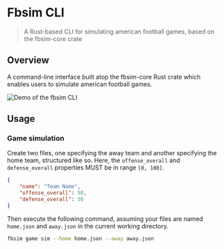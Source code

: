 # Fbsim CLI

> A Rust-based CLI for simulating american football games, based on the fbsim-core crate

## Overview

A command-line interface built atop the fbsim-core Rust crate which enables users to simulate american football games.

![Demo of the fbsim CLI](doc/fbsim-cli-demo.gif)

## Usage

### Game simulation

Create two files, one specifying the away team and another specifying the home team, structured like so.  Here, the `offense_overall` and `defense_overall` properties MUST be in range `[0, 100]`.

```json
{
    "name": "Team Name",
    "offense_overall": 50,
    "defense_overall": 50
}
```

Then execute the following command, assuming your files are named `home.json` and `away.json` in the current working directory.
```sh
fbsim game sim --home home.json --away away.json
```
